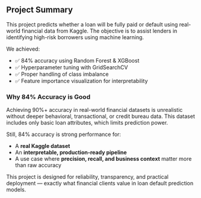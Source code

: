 ## Project Summary

This project predicts whether a loan will be fully paid or default using real-world financial data from Kaggle. The objective is to assist lenders in identifying high-risk borrowers using machine learning.

We achieved:
- ✅ 84% accuracy using Random Forest & XGBoost
- ✅ Hyperparameter tuning with GridSearchCV
- ✅ Proper handling of class imbalance
- ✅ Feature importance visualization for interpretability

### Why 84% Accuracy is Good

Achieving 90%+ accuracy in real-world financial datasets is unrealistic without deeper behavioral, transactional, or credit bureau data. This dataset includes only basic loan attributes, which limits prediction power.

Still, 84% accuracy is strong performance for:
- A **real Kaggle dataset**
- An **interpretable, production-ready pipeline**
- A use case where **precision, recall, and business context** matter more than raw accuracy

This project is designed for reliability, transparency, and practical deployment — exactly what financial clients value in loan default prediction models.

